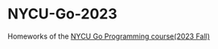 # NYCU-Go-2023

Homeworks of the [NYCU Go Programming course(2023 Fall)](<https://timetable.nycu.edu.tw/?r=main/crsoutline&Acy=112&Sem=1&CrsNo=574004&lang=zh-tw>)
